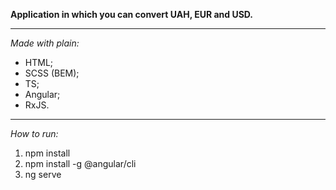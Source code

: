 **Application in which you can convert UAH, EUR and USD.**

---

_Made with plain:_

- HTML;
- SCSS (BEM);
- TS;
- Angular;
- RxJS.

---

_How to run:_

1. npm install
2. npm install -g @angular/cli
3. ng serve
